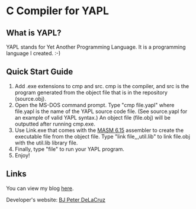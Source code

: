 # C Compiler for YAPL

## What is YAPL?
YAPL stands for Yet Another Programming Language. It is a programming language I created. :-)

## Quick Start Guide
1. Add .exe extensions to cmp and src. cmp is the compiler, and src is the program generated from the object file that is in the repository (source.obj).
2. Open the MS-DOS command prompt. Type "cmp file.yapl" where file.yapl is the name of the YAPL source code file. (See source.yapl for an example of valid YAPL syntax.) An object file (file.obj) will be outputted after running cmp.exe.
3. Use Link.exe that comes with the [MASM 6.15](http://www2.hawaii.edu/~pager/312/masm%20615.ZIP) assembler to create the executable file from the object file. Type "link file,,,util.lib" to link file.obj with the util.lib library file.
4. Finally, type "file" to run your YAPL program.
5. Enjoy!

## Links
You can view my blog [here](http://thetravelingcs.blogspot.com).

Developer's website: [BJ Peter DeLaCruz](http://www2.hawaii.edu/~bjpeter)
